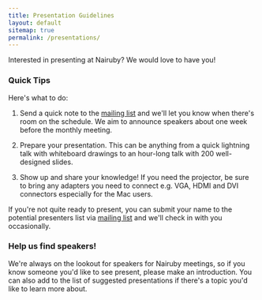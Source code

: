 ```yaml
---
title: Presentation Guidelines
layout: default
sitemap: true
permalink: /presentations/
---
```



Interested in presenting at Nairuby? We would love to have you!

### Quick Tips

Here's what to do:

1. Send a quick note to the [mailing list][mail-list] and we'll let you know
when there's room on the schedule. We aim to announce speakers about one week
before the monthly meeting.

2. Prepare your presentation. This can be anything from a quick lightning talk
with whiteboard drawings to an hour-long talk with 200 well-designed slides.

3. Show up and share your knowledge! If you need the projector, be sure to bring
any adapters you need to connect e.g. VGA, HDMI and DVI connectors especially
for the Mac users.

If you're not quite ready to present, you can submit your name to the potential
presenters list via [mailing list][mail-list] and we'll check in with you
occasionally.

### Help us find speakers!

We're always on the lookout for speakers for Nairuby meetings, so if you know
someone you'd like to see present, please make an introduction. You can also add
to the list of suggested presentations if there's a topic you'd like to learn
more about.

[mail-list]: https://groups.google.com/forum/#!forum/nairuby
